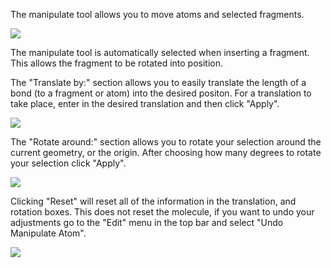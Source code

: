---
---

The manipulate tool allows you to move atoms and selected fragments.

![][1]

[1]: ../images/4-manipulate-tool/520ebec1-6470-4f93-af26-c94ac5ea6f9d.png

The manipulate tool is automatically selected when inserting a fragment. This allows the fragment to be rotated into position. 

The "Translate by:" section allows you to easily translate the length of a bond (to a fragment or atom) into the desired positon. For a translation to take place, enter in the desired translation and then click "Apply".

![][2]

[2]: ../images/4-manipulate-tool/0f89679e-9bee-4005-8793-fc96682ecd34.png

The "Rotate around:" section allows you to rotate your selection around the current geometry, or the origin. After choosing how many degrees to rotate your selection click "Apply".

![][3]

[3]: ../images/4-manipulate-tool/14c1bee4-7288-4fa7-8660-d9fc58578631.png

Clicking "Reset" will reset all of the information in the translation, and rotation boxes. This does not reset the molecule, if you want to undo your adjustments go to the "Edit" menu in the top bar and select "Undo Manipulate Atom".

![][4]

[4]: ../images/4-manipulate-tool/e711ffa1-6a52-4748-af42-e734581bf36b.png
